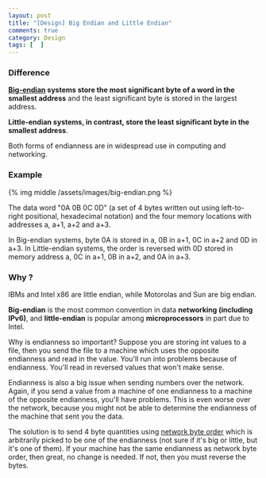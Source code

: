 ```yaml
---
layout: post
title: "[Design] Big Endian and Little Endian"
comments: true
category: Design
tags: [  ]
---
```


### Difference

__[Big-endian](http://en.wikipedia.org/wiki/Endianness) systems store the most significant byte of a word in the smallest address__ and the least significant byte is stored in the largest address.

__Little-endian systems, in contrast, store the least significant byte in the smallest address__. 

Both forms of endianness are in widespread use in computing and networking.  

### Example

{% img middle /assets/images/big-endian.png %}

The data word "0A 0B 0C 0D" (a set of 4 bytes written out using left-to-right positional, hexadecimal notation) and the four memory locations with addresses a, a+1, a+2 and a+3. 

In Big-endian systems, byte 0A is stored in a, 0B in a+1, 0C in a+2 and 0D in a+3. In Little-endian systems, the order is reversed with 0D stored in memory address a, 0C in a+1, 0B in a+2, and 0A in a+3. 

### Why ?

IBMs and Intel x86 are little endian, while Motorolas and Sun are big endian. 

__Big-endian__ is the most common convention in data __networking (including IPv6)__, and __little-endian__ is popular among __microprocessors__ in part due to Intel.  

Why is endianness so important? Suppose you are storing int values to a file, then you send the file to a machine which uses the opposite endianness and read in the value. You'll run into problems because of endianness. You'll read in reversed values that won't make sense.

Endianness is also a big issue when sending numbers over the network. Again, if you send a value from a machine of one endianness to a machine of the opposite endianness, you'll have problems. This is even worse over the network, because you might not be able to determine the endianness of the machine that sent you the data.

The solution is to send 4 byte quantities using [network byte order](http://www.tutorialspoint.com/unix_sockets/network_byte_orders.htm) which is arbitrarily picked to be one of the endianness (not sure if it's big or little, but it's one of them). If your machine has the same endianness as network byte order, then great, no change is needed. If not, then you must reverse the bytes.
